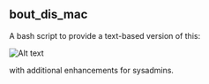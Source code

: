 ## bout_dis_mac

A bash script to provide a text-based version of this: 

![Alt text](https://github.com/marshki/bout_dis_mac/blob/master/bout_dis_mac.png "bout_dis_mac")

with additional enhancements for sysadmins. 
